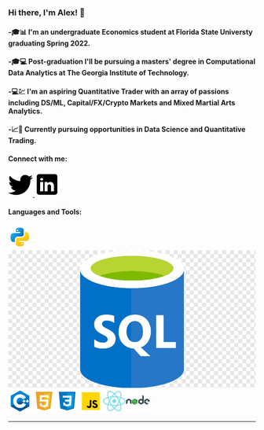 ### Hi there, I'm Alex! 👋

#### -🎓📊 I'm an undergraduate Economics student at Florida State Universty graduating Spring 2022.

#### -🎓💻 Post-graduation I'll be pursuing a masters' degree in Computational Data Analytics at The Georgia Institute of Technology.

#### -💻💹 I'm an aspiring Quantitative Trader with an array of passions including DS/ML, Capital/FX/Crypto Markets and Mixed Martial Arts Analytics.

#### -📈🧮 Currently pursuing opportunities in Data Science and Quantitative Trading.

#### Connect with me:
<a href="https://twitter.com/A_Fernandez11">
         <img src="twitter.png">
      </a>
<a href="https://www.linkedin.com/in/alexander-fernandez-3077ab18b/">
         <img src="linkedin.png">
      </a>

#### Languages and Tools:
<img src='python.png'><img src='sql.png'><img src='c++.png'><img src='html.png'><img src='css.png'><img src='js.png'><img src='react.png'><img src='node.png'>

---





